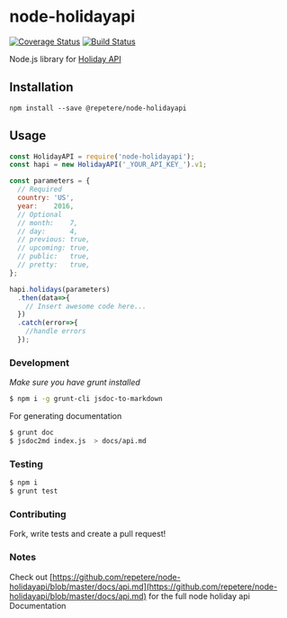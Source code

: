 # node-holidayapi
[![Coverage Status](https://coveralls.io/repos/github/repetere/node-holidayapi/badge.svg?branch=master)](https://coveralls.io/github/repetere/node-holidayapi?branch=master) [![Build Status](https://travis-ci.org/repetere/node-holidayapi.svg?branch=master)](https://travis-ci.org/repetere/node-holidayapi)

Node.js library for [Holiday API](https://holidayapi.com)

## Installation

```shell
npm install --save @repetere/node-holidayapi
```

## Usage

```javascript
const HolidayAPI = require('node-holidayapi');
const hapi = new HolidayAPI('_YOUR_API_KEY_').v1;

const parameters = {
  // Required
  country: 'US',
  year:    2016,
  // Optional
  // month:    7,
  // day:      4,
  // previous: true,
  // upcoming: true,
  // public:   true,
  // pretty:   true,
};

hapi.holidays(parameters)
  .then(data=>{
    // Insert awesome code here...
  })
  .catch(error=>{
    //handle errors
  });
```

### Development

*Make sure you have grunt installed*

```sh
$ npm i -g grunt-cli jsdoc-to-markdown
```

For generating documentation
```sh
$ grunt doc
$ jsdoc2md index.js  > docs/api.md
```

### Testing

```sh
$ npm i
$ grunt test
```

### Contributing

Fork, write tests and create a pull request!


### Notes

Check out [https://github.com/repetere/node-holidayapi/blob/master/docs/api.md](https://github.com/repetere/node-holidayapi/blob/master/docs/api.md) for the full node holiday api Documentation
